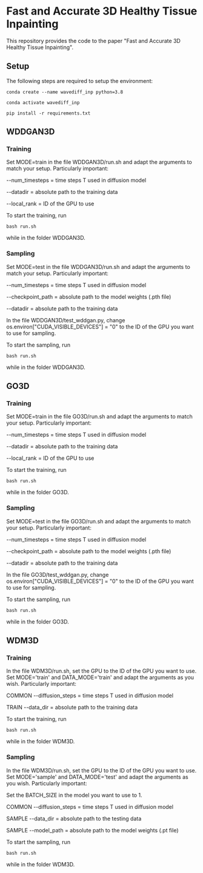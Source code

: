 # Fast and Accurate 3D Healthy Tissue Inpainting

This repository provides the code to the paper "Fast and Accurate 3D Healthy Tissue Inpainting".

## Setup

The following steps are required to setup the environment:


```
conda create --name wavediff_inp python=3.8

conda activate wavediff_inp

pip install -r requirements.txt

```

## WDDGAN3D
### Training

Set MODE=train in the file WDDGAN3D/run.sh and adapt the arguments to match your setup. Particularly important:

--num_timesteps = time steps T used in diffusion model

--datadir = absolute path to the training data

--local_rank = ID of the GPU to use

To start the training, run

```
bash run.sh
```

while in the folder WDDGAN3D.

### Sampling

Set MODE=test in the file WDDGAN3D/run.sh and adapt the arguments to match your setup. Particularly important:

--num_timesteps = time steps T used in diffusion model

--checkpoint_path = absolute path to the model weights (.pth file)

--datadir = absolute path to the training data

In the file WDDGAN3D/test_wddgan.py, change os.environ["CUDA_VISIBLE_DEVICES"] = "0" to the ID of the GPU you want to use for sampling.

To start the sampling, run

```
bash run.sh
```

while in the folder WDDGAN3D.

## GO3D
### Training

Set MODE=train in the file GO3D/run.sh and adapt the arguments to match your setup. Particularly important:

--num_timesteps = time steps T used in diffusion model

--datadir = absolute path to the training data

--local_rank = ID of the GPU to use

To start the training, run

```
bash run.sh
```

while in the folder GO3D.

### Sampling

Set MODE=test in the file GO3D/run.sh and adapt the arguments to match your setup. Particularly important:

--num_timesteps = time steps T used in diffusion model

--checkpoint_path = absolute path to the model weights (.pth file)

--datadir = absolute path to the training data

In the file GO3D/test_wddgan.py, change os.environ["CUDA_VISIBLE_DEVICES"] = "0" to the ID of the GPU you want to use for sampling.

To start the sampling, run

```
bash run.sh
```

while in the folder GO3D.

## WDM3D
### Training

In the file WDM3D/run.sh, set the GPU to the ID of the GPU you want to use. Set MODE='train' and DATA_MODE='train' and adapt the arguments as you wish. Particularly important:

COMMON --diffusion_steps = time steps T used in diffusion model

TRAIN --data_dir = absolute path to the training data

To start the training, run

```
bash run.sh
```

while in the folder WDM3D.


### Sampling

In the file WDM3D/run.sh, set the GPU to the ID of the GPU you want to use. Set MODE='sample' and DATA_MODE='test' and adapt the arguments as you wish. Particularly important:

Set the BATCH_SIZE in the model you want to use to 1.

COMMON --diffusion_steps = time steps T used in diffusion model

SAMPLE --data_dir = absolute path to the testing data

SAMPLE --model_path = absolute path to the model weights (.pt file)

To start the sampling, run

```
bash run.sh
```

while in the folder WDM3D.
